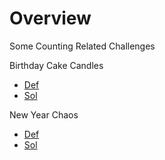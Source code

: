 
# Overview 

Some Counting Related Challenges 

Birthday Cake Candles
- [Def](https://www.hackerrank.com/challenges/birthday-cake-candles/problem)
- [Sol](birthday_candles1.cpp)

New Year Chaos
- [Def](https://www.hackerrank.com/challenges/new-year-chaos/problem)
- [Sol](new_year_chaos1.cpp)









